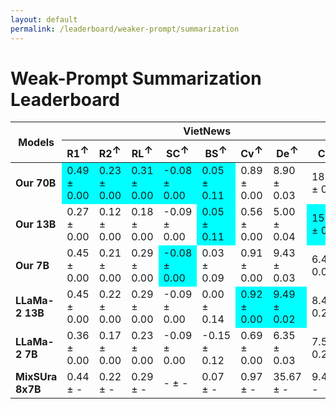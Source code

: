 ```yaml
---
layout: default
permalink: /leaderboard/weaker-prompt/summarization
---
```

# Weak-Prompt Summarization Leaderboard

<table class="table table-bordered table-sm w-100 dtHorizontalTable" cellspacing="0">
<thead>
<tr>
<th rowspan="2" class="text-center align-middle"><b>Models</b></th>
<th colspan="8" class="text-center"><b>VietNews</b></th>
<th colspan="8" class="text-center"><b>WikiLingua</b></th>
</tr>
<tr>
<th class="text-center"><b>R1<span style="vertical-align: super;">↑</span></b></th>
<th class="text-center"><b>R2<span style="vertical-align: super;">↑</span></b></th>
<th class="text-center"><b>RL<span style="vertical-align: super;">↑</span></b></th>
<th class="text-center"><b>SC<span style="vertical-align: super;">↑</span></b></th>
<th class="text-center"><b>BS<span style="vertical-align: super;">↑</span></b></th>
<th class="text-center"><b>Cv<span style="vertical-align: super;">↑</span></b></th>
<th class="text-center"><b>De<span style="vertical-align: super;">↑</span></b></th>
<th class="text-center"><b>Cp<span style="vertical-align: super;">↑</span></b></th>
<th class="text-center"><b>R1<span style="vertical-align: super;">↑</span></b></th>
<th class="text-center"><b>R2<span style="vertical-align: super;">↑</span></b></th>
<th class="text-center"><b>RL<span style="vertical-align: super;">↑</span></b></th>
<th class="text-center"><b>SC<span style="vertical-align: super;">↑</span></b></th>
<th class="text-center"><b>BS<span style="vertical-align: super;">↑</span></b></th>
<th class="text-center"><b>Cv<span style="vertical-align: super;">↑</span></b></th>
<th class="text-center"><b>De<span style="vertical-align: super;">↑</span></b></th>
<th class="text-center"><b>Cp<span style="vertical-align: super;">↑</span></b></th>
</tr>
</thead>
<tbody>
<tr>
<td class="text-center"><b>Our 70B</b></td>
<td class="text-center" style="background-color: cyan;">0.49 ± 0.00</td>
<td class="text-center" style="background-color: cyan;">0.23 ± 0.00</td>
<td class="text-center" style="background-color: cyan;">0.31 ± 0.00</td>
<td class="text-center" style="background-color: cyan;">-0.08 ± 0.00</td>
<td class="text-center" style="background-color: cyan;">0.05 ± 0.11</td>
<td class="text-center">0.89 ± 0.00</td>
<td class="text-center">8.90 ± 0.03</td>
<td class="text-center">18.48 ± 0.59</td>
<td class="text-center" style="background-color: cyan;">0.47 ± 0.00</td>
<td class="text-center">0.20 ± 0.00</td>
<td class="text-center" style="background-color: cyan;">0.29 ± 0.00</td>
<td class="text-center">-0.16 ± 0.00</td>
<td class="text-center">0.19 ± 0.13</td>
<td class="text-center">0.86 ± 0.00</td>
<td class="text-center">6.83 ± 0.09</td>
<td class="text-center">25.30 ± 1.86</td>
</tr>
<tr>
<td class="text-center"><b>Our 13B</b></td>
<td class="text-center">0.27 ± 0.00</td>
<td class="text-center">0.12 ± 0.00</td>
<td class="text-center">0.18 ± 0.00</td>
<td class="text-center">-0.09 ± 0.00</td>
<td class="text-center" style="background-color: cyan;">0.05 ± 0.11</td>
<td class="text-center">0.56 ± 0.00</td>
<td class="text-center">5.00 ± 0.04</td>
<td class="text-center" style="background-color: cyan;">153.55 ± 0.99</td>
<td class="text-center">0.22 ± 0.00</td>
<td class="text-center">0.09 ± 0.00</td>
<td class="text-center">0.14 ± 0.00</td>
<td class="text-center">-0.16 ± 0.00</td>
<td class="text-center">0.20 ± 0.007</td>
<td class="text-center">0.48 ± 0.00</td>
<td class="text-center">3.49 ± 0.04</td>
<td class="text-center" style="background-color: cyan;">190.09 ± 4.92</td>
</tr>
<tr>
<td class="text-center"><b>Our 7B</b></td>
<td class="text-center">0.45 ± 0.00</td>
<td class="text-center">0.21 ± 0.00</td>
<td class="text-center">0.29 ± 0.00</td>
<td class="text-center" style="background-color: cyan;">-0.08 ± 0.00</td>
<td class="text-center">0.03 ± 0.09</td>
<td class="text-center">0.91 ± 0.00</td>
<td class="text-center">9.43 ± 0.03</td>
<td class="text-center">6.42 ± 0.05</td>
<td class="text-center">0.42 ± 0.00</td>
<td class="text-center">0.18 ± 0.00</td>
<td class="text-center">0.27 ± 0.00</td>
<td class="text-center">-0.16 ± 0.00</td>
<td class="text-center">0.07 ± 0.12</td>
<td class="text-center">0.89 ± 0.00</td>
<td class="text-center">7.58 ± 0.05</td>
<td class="text-center">7.14 ± 0.14</td>
</tr>
<tr>
<td class="text-center"><b>LLaMa-2 13B</b></td>
<td class="text-center">0.45 ± 0.00</td>
<td class="text-center">0.22 ± 0.00</td>
<td class="text-center">0.29 ± 0.00</td>
<td class="text-center">-0.09 ± 0.00</td>
<td class="text-center">0.00 ± 0.14</td>
<td class="text-center" style="background-color: cyan;">0.92 ± 0.00</td>
<td class="text-center" style="background-color: cyan;">9.49 ± 0.02</td>
<td class="text-center">8.46 ± 0.29</td>
<td class="text-center" style="background-color: cyan;">0.47 ± 0.00</td>
<td class="text-center" style="background-color: cyan;">0.22 ± 0.00</td>
<td class="text-center" style="background-color: cyan;">0.29 ± 0.00</td>
<td class="text-center">-0.16 ± 0.00</td>
<td class="text-center">0.34 ± 0.12</td>
<td class="text-center" style="background-color: cyan;">0.92 ± 0.00</td>
<td class="text-center">9.39 ± 0.05</td>
<td class="text-center">17.94 ± 2.84</td>
</tr>
<tr>
<td class="text-center"><b>LLaMa-2 7B</b></td>
<td class="text-center">0.36 ± 0.00</td>
<td class="text-center">0.17 ± 0.00</td>
<td class="text-center">0.23 ± 0.00</td>
<td class="text-center">-0.09 ± 0.00</td>
<td class="text-center">-0.15 ± 0.12</td>
<td class="text-center">0.69 ± 0.00</td>
<td class="text-center">6.35 ± 0.03</td>
<td class="text-center">7.59 ± 0.21</td>
<td class="text-center">0.45 ± 0.00</td>
<td class="text-center">0.20 ± 0.00</td>
<td class="text-center">0.27 ± 0.00</td>
<td class="text-center">-0.16 ± 0.00</td>
<td class="text-center" style="background-color: cyan;">0.36 ± 0.00</td>
<td class="text-center">0.83 ± 0.00</td>
<td class="text-center" style="background-color: cyan;">7.71 ± 0.07</td>
<td class="text-center">12.39 ± 1.46</td>
</tr>
<tr>
<td class="text-center"><b>MixSUra 8x7B</b></td>
<td class="text-center">0.44 ± -</td>
<td class="text-center">0.22 ± -</td>
<td class="text-center">0.29 ± -</td>
<td class="text-center">- ± -</td>
<td class="text-center">0.07 ± -</td>
<td class="text-center">0.97 ± -</td>
<td class="text-center">35.67 ± -</td>
<td class="text-center">9.43 ± -</td>
<td class="text-center">0.47 ± -</td>
<td class="text-center">0.22 ± -</td>
<td class="text-center">0.29 ± -</td>
<td class="text-center">- ± -</td>
<td class="text-center">0.19 ± -</td>
<td class="text-center">0.97 ± -</td>
<td class="text-center">28.97 ± -</td>
<td class="text-center">10.27 ± -</td>
</tr>
</tbody>
</table>
